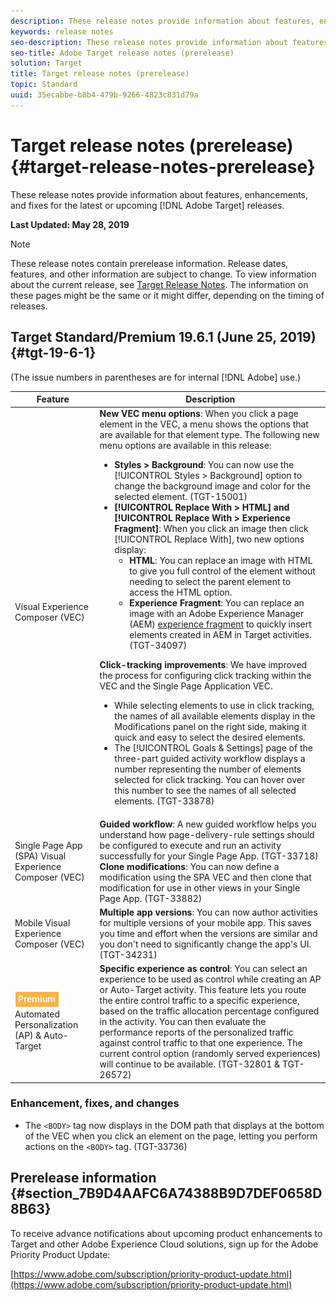 ```yaml
---
description: These release notes provide information about features, enhancements, fixes, and known issues for the latest or upcoming Target releases.
keywords: release notes
seo-description: These release notes provide information about features, enhancements, fixes, and known issues for the latest or upcoming Adobe Target releases
seo-title: Adobe Target release notes (prerelease)
solution: Target
title: Target release notes (prerelease)
topic: Standard
uuid: 35ecabbe-b8b4-479b-9266-4823c831d79a
---
```


# Target release notes (prerelease){#target-release-notes-prerelease}

These release notes provide information about features, enhancements, and fixes for the latest or upcoming [!DNL Adobe Target] releases.

**Last Updated: May 28, 2019**

>[!NOTE]
>
>These release notes contain prerelease information. Release dates, features, and other information are subject to change. To view information about the current release, see [Target Release Notes](release-notes.md). The information on these pages might be the same or it might differ, depending on the timing of releases.

## Target Standard/Premium 19.6.1 (June 25, 2019) {#tgt-19-6-1}

(The issue numbers in parentheses are for internal [!DNL Adobe] use.)

|Feature|Description|
| --- | --- |
|Visual Experience Composer (VEC)|**New VEC menu options**: When you click a page element in the VEC, a menu shows the options that are available for that element type. The following new menu options are available in this release: <ul><li>**Styles > Background**: You can now use the [!UICONTROL Styles > Background] option to change the background image and color for the selected element. (TGT-15001)</li><li>**[!UICONTROL Replace With > HTML] and [!UICONTROL Replace With > Experience Fragment]**: When you click an image then click [!UICONTROL Replace With], two new options display:<ul><li>**HTML**: You can replace an image with HTML to give you full control of the element without needing to select the parent element to access the HTML option.</li><li>**Experience Fragment**: You can replace an image with an Adobe Experience Manager (AEM) [experience fragment](/help/c-experiences/c-manage-content/aem-experience-fragments.md) to quickly insert elements created in AEM in Target activities. (TGT-34097)</li></ul></li></ul>**Click-tracking improvements**: We have improved the process for configuring click tracking within the VEC and the Single Page Application VEC.<ul><li>While selecting elements to use in click tracking, the names of all available elements display in the Modifications panel on the right side, making it quick and easy to select the desired elements.</li><li>The [!UICONTROL Goals & Settings] page of the three-part guided activity workflow displays a number representing the number of elements selected for click tracking. You can hover over this number to see the names of all selected elements. (TGT-33878)</li></ul>|
|Single Page App (SPA) Visual Experience Composer (VEC)|**Guided workflow**: A new guided workflow helps you understand how page-delivery-rule settings should be configured to execute and run an activity successfully for your Single Page App. (TGT-33718)<br>**Clone modifications**: You can now define a modification using the SPA VEC and then clone that modification for use in other views in your Single Page App. (TGT-33882)|
|Mobile Visual Experience Composer (VEC)|**Multiple app versions**: You can now author activities for multiple versions of your mobile app. This saves you time and effort when the versions are similar and you don't need to significantly change the app's UI. (TGT-34231)|
|![Premium badge](/help/assets/premium.png)<br>Automated Personalization (AP) & Auto-Target|**Specific experience as control**: You can select an experience to be used as control while creating an AP or Auto-Target activity. This feature lets you route the entire control traffic to a specific experience, based on the traffic allocation percentage configured in the activity. You can then evaluate the performance reports of the personalized traffic against control traffic to that one experience. The current control option (randomly served experiences) will continue to be available. (TGT-32801 & TGT-26572)|

### Enhancement, fixes, and changes

* The `<BODY>` tag now displays in the DOM path that displays at the bottom of the VEC when you click an element on the page, letting you perform actions on the `<BODY>` tag. (TGT-33736)

## Prerelease information {#section_7B9D4AAFC6A74388B9D7DEF0658D8B63}

To receive advance notifications about upcoming product enhancements to Target and other Adobe Experience Cloud solutions, sign up for the Adobe Priority Product Update:

[https://www.adobe.com/subscription/priority-product-update.html](https://www.adobe.com/subscription/priority-product-update.html) 
